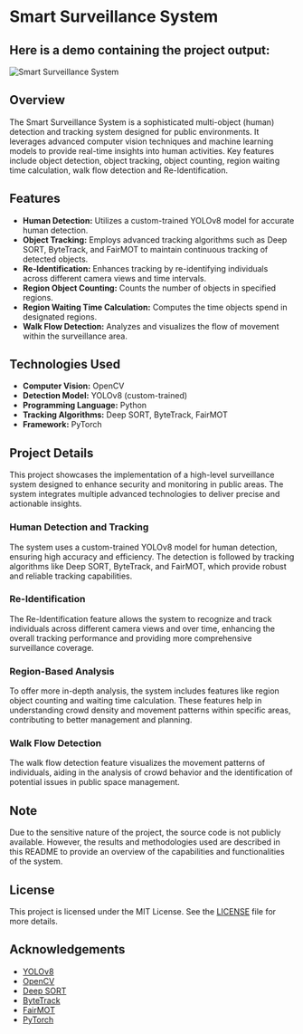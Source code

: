 # Smart Surveillance System

## **Here is a demo containing the project output:**
![Smart Surveillance System](https://github.com/supunlakshan100/Smart-Surveillance-System/blob/main/OutputVideos/sample_outputvideo.gif?raw=true)


## Overview

The Smart Surveillance System is a sophisticated multi-object (human) detection and tracking system designed for public environments. It leverages advanced computer vision techniques and machine learning models to provide real-time insights into human activities. Key features include object detection, object tracking, object counting, region waiting time calculation, walk flow detection and Re-Identification.

## Features

- **Human Detection:** Utilizes a custom-trained YOLOv8 model for accurate human detection.
- **Object Tracking:** Employs advanced tracking algorithms such as Deep SORT, ByteTrack, and FairMOT to maintain continuous tracking of detected objects.
- **Re-Identification:** Enhances tracking by re-identifying individuals across different camera views and time intervals.
- **Region Object Counting:** Counts the number of objects in specified regions.
- **Region Waiting Time Calculation:** Computes the time objects spend in designated regions.
- **Walk Flow Detection:** Analyzes and visualizes the flow of movement within the surveillance area.

## Technologies Used

- **Computer Vision:** OpenCV
- **Detection Model:** YOLOv8 (custom-trained)
- **Programming Language:** Python
- **Tracking Algorithms:** Deep SORT, ByteTrack, FairMOT
- **Framework:** PyTorch

## Project Details

This project showcases the implementation of a high-level surveillance system designed to enhance security and monitoring in public areas. The system integrates multiple advanced technologies to deliver precise and actionable insights.

### Human Detection and Tracking

The system uses a custom-trained YOLOv8 model for human detection, ensuring high accuracy and efficiency. The detection is followed by tracking algorithms like Deep SORT, ByteTrack, and FairMOT, which provide robust and reliable tracking capabilities.

### Re-Identification

The Re-Identification feature allows the system to recognize and track individuals across different camera views and over time, enhancing the overall tracking performance and providing more comprehensive surveillance coverage.

### Region-Based Analysis

To offer more in-depth analysis, the system includes features like region object counting and waiting time calculation. These features help in understanding crowd density and movement patterns within specific areas, contributing to better management and planning.

### Walk Flow Detection

The walk flow detection feature visualizes the movement patterns of individuals, aiding in the analysis of crowd behavior and the identification of potential issues in public space management.

## Note

Due to the sensitive nature of the project, the source code is not publicly available. However, the results and methodologies used are described in this README to provide an overview of the capabilities and functionalities of the system.

## License

This project is licensed under the MIT License. See the [LICENSE](LICENSE) file for more details.

## Acknowledgements

- [YOLOv8](https://github.com/ultralytics/yolov8)
- [OpenCV](https://opencv.org/)
- [Deep SORT](https://github.com/nwojke/deep_sort)
- [ByteTrack](https://github.com/ifzhang/ByteTrack)
- [FairMOT](https://github.com/ifzhang/FairMOT)
- [PyTorch](https://pytorch.org/)
